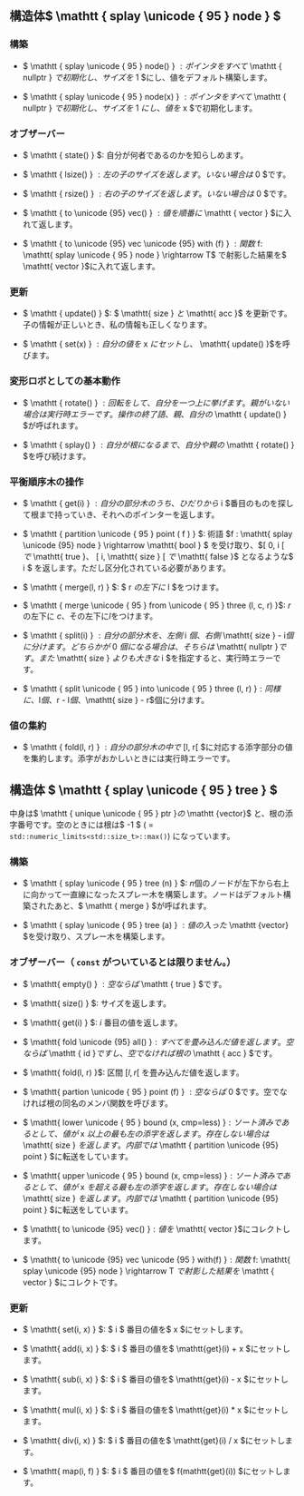 ## 構造体$ \mathtt { splay \unicode { 95 } node } $

### 構築

- $ \mathtt { splay \unicode { 95 } node() } $: ポインタをすべて$ \mathtt { nullptr } $で初期化し、サイズを$ 1 $にし、値をデフォルト構築します。

- $ \mathtt { splay \unicode { 95 } node(x) } $: ポインタをすべて$ \mathtt { nullptr } $で初期化し、サイズを$ 1 $にし、値を$ x $で初期化します。


### オブザーバー

- $ \mathtt { state() } $: 自分が何者であるのかを知らしめます。

- $ \mathtt { lsize() } $: 左の子のサイズを返します。いない場合は$ 0 $です。

- $ \mathtt { rsize() } $: 右の子のサイズを返します。いない場合は$ 0 $です。

- $ \mathtt { to \unicode {95} vec() } $: 値を順番に$ \mathtt { vector } $に入れて返します。

- $ \mathtt { to \unicode {95} vec \unicode {95} with (f) } $: 関数$ f: \mathtt{ splay \unicode { 95 } node } \rightarrow T$ で射影した結果を$ \mathtt{ vector }$に入れて返します。


### 更新

- $ \mathtt { update() } $: $ \mathtt{ size } $と$ \mathtt{ acc }$ を更新です。子の情報が正しいとき、私の情報も正しくなります。

- $ \mathtt { set(x) } $: 自分の値を$ x $にセットし、$ \mathtt{ update() }$を呼びます。


### 変形ロボとしての基本動作

- $ \mathtt { rotate() } $: 回転をして、自分を一つ上に挙げます。親がいない場合は実行時エラーです。操作の終了語、親、自分の$ \mathtt { update() } $が呼ばれます。

- $ \mathtt { splay() } $: 自分が根になるまで、自分や親の$ \mathtt { rotate() } $を呼び続けます。


### 平衡順序木の操作

- $ \mathtt { get(i) } $: 自分の部分木のうち、ひだりから$ i $番目のものを探して根まで持っていき、それへのポインターを返します。

- $ \mathtt { partition \unicode { 95 } point ( f ) } $: 術語 $f : \mathtt{ splay \unicode {95} node } \rightarrow \mathtt{ bool } $ を受け取り、$[ 0, i [ $で$ \mathtt{ true }$、$ [ i, \mathtt{ size } [ $で$ \mathtt{ false }$ となるような$ i $ を返します。ただし区分化されている必要があります。

- $ \mathtt { merge(l, r) } $: $ r $の左下に$ l $をつけます。

- $ \mathtt { merge \unicode { 95 } from \unicode { 95 } three (l, c, r) }$: $r$ の左下に $c$、その左下に$l$をつけます。

- $ \mathtt { split(i) } $: 自分の部分木を、左側$ i $個、右側$ \mathtt{ size } - i$個に分けます。どちらかが$ 0 $個になる場合は、そちらは$ \mathtt{ nullptr }$です。また$ \mathtt{ size } $よりも大きな$ i $を指定すると、実行時エラーです。

- $ \mathtt { split \unicode { 95 } into \unicode { 95 } three (l, r) }$: 同様に、$l$個、$r - l$個、$\mathtt{ size } - r$個に分けます。


### 値の集約

- $ \mathtt { fold(l, r) } $: 自分の部分木の中で$ [l, r[ $に対応する添字部分の値を集約します。添字がおかしいときには実行時エラーです。


## 構造体 $ \mathtt { splay \unicode { 95 } tree } $

中身は$ \mathtt { unique \unicode { 95 } ptr  }$の$ \mathtt {vector}$ と、根の添字番号です。空のときには根は$ -1 $ ( = `std::numeric_limits<std::size_t>::max()`) になっています。

### 構築

- $ \mathtt { splay \unicode { 95 } tree (n) } $: $n$個のノードが左下から右上に向かって一直線になったスプレー木を構築します。ノードはデフォルト構築されたあと、$ \mathtt { merge } $が呼ばれます。

- $ \mathtt { splay \unicode { 95 } tree (a) } $: 値の入った$ \mathtt {vector} $を受け取り、スプレー木を構築します。


### オブザーバー（ $\mathtt{ const }$ がついているとは限りません。）

- $ \mathtt{ empty() } $: 空ならば$ \mathtt { true } $です。

- $ \mathtt{ size() } $: サイズを返します。

- $ \mathtt{ get(i) } $: $i$ 番目の値を返します。

- $ \mathtt{ fold \unicode {95} all() }$: すべてを畳み込んだ値を返します。空ならば$ \mathtt { id }$ですし、空でなければ根の$ \mathtt { acc } $です。

- $ \mathtt{ fold(l, r) }$: 区間 $[l, r[$ を畳み込んだ値を返します。

- $ \mathtt{ partion \unicode { 95 } point (f) } $: 空ならば$ 0 $です。空でなければ根の同名のメンバ関数を呼びます。

- $ \mathtt{ lower \unicode { 95 } bound (x, cmp=less) }$: ソート済みであるとして、値が$ x $以上の最も左の添字を返します。存在しない場合は$ \mathtt{ size } $を返します。内部では$ \mathtt { partition \unicode {95} point } $に転送をしています。

- $ \mathtt{ upper \unicode { 95 } bound (x, cmp=less) }$: ソート済みであるとして、値が$ x $を超える最も左の添字を返します。存在しない場合は$ \mathtt{ size } $を返します。内部では$ \mathtt { partition \unicode {95} point } $に転送をしています。

- $ \mathtt{ to \unicode {95} vec() }$: 値を$ \mathtt{ vector }$にコレクトします。

- $ \mathtt{ to \unicode {95} vec \unicode {95 } with(f) }$: 関数$ f: \mathtt{ splay \unicode {95} node } \rightarrow T $で射影した結果を$ \mathtt { vector } $にコレクトです。

### 更新

- $ \mathtt{ set(i, x) } $: $ i $ 番目の値を$ x $にセットします。

- $ \mathtt{ add(i, x) } $: $ i $ 番目の値を$ \mathtt{get}(i) + x $にセットします。

- $ \mathtt{ sub(i, x) } $: $ i $ 番目の値を$ \mathtt{get}(i) - x $にセットします。

- $ \mathtt{ mul(i, x) } $: $ i $ 番目の値を$ \mathtt{get}(i) * x $にセットします。

- $ \mathtt{ div(i, x) } $: $ i $ 番目の値を$ \mathtt{get}(i) / x $にセットします。

- $ \mathtt{ map(i, f) } $: $ i $ 番目の値を$ f(mathtt{get}(i)) $にセットします。
